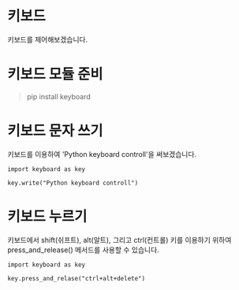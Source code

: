 # 키보드

키보드를 제어해보겠습니다.

# 키보드 모듈 준비

> pip install keyboard

# 키보드 문자 쓰기

키보드를 이용하여 'Python keyboard controll'을 써보겠습니다.

```
import keyboard as key

key.write("Python keyboard controll")
```

# 키보드 누르기

키보드에서 shift(쉬프트), alt(알트), 그리고 ctrl(컨트롤) 키를 이용하기 위하여 press_and_release() 메서드를 사용할 수 있습니다.

```
import keyboard as key

key.press_and_relase("ctrl+alt+delete")
```
